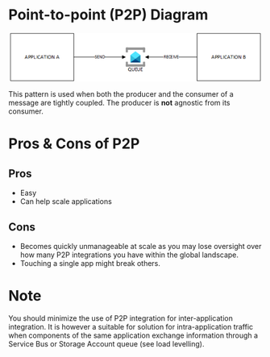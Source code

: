 # Point-to-point (P2P) Diagram
![point-to-point](../images/p2p.png)

This pattern is used when both the producer and the consumer of a message are tightly coupled. The producer is **not** agnostic from its consumer. 

# Pros & Cons of P2P

## Pros

- Easy
- Can help scale applications


## Cons

- Becomes quickly unmanageable at scale as you may lose oversight over how many P2P integrations you have within the global landscape.
- Touching a single app might break others.

# Note

You should minimize the use of P2P integration for inter-application integration. It is however a suitable for solution for intra-application traffic when components of the same application exchange information through a Service Bus or Storage Account queue (see load levelling).